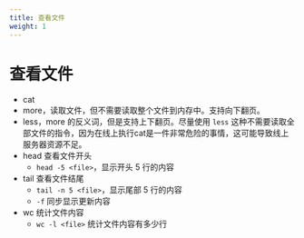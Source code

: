 ```yaml
---
title: 查看文件
weight: 1
---
```


# 查看文件

- cat
- more，读取文件，但不需要读取整个文件到内存中。支持向下翻页。
- less，more 的反义词，但是支持上下翻页。尽量使用 `less` 这种不需要读取全部文件的指令，因为在线上执行cat是一件非常危险的事情，这可能导致线上服务器资源不足。
- head 查看文件开头
  - `head -5 <file>`，显示开头 5 行的内容
- tail 查看文件结尾
  - `tail -n 5 <file>`，显示尾部 5 行的内容
  - `-f` 同步显示更新内容
- wc 统计文件内容
  - `wc -l <file>` 统计文件内容有多少行
  

